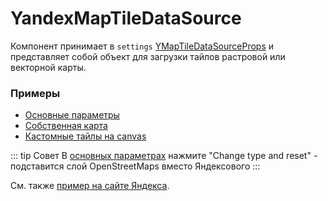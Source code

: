 # YandexMapTileDataSource

Компонент принимает
в `settings` [YMapTileDataSourceProps](https://yandex.ru/dev/jsapi30/doc/ru/ref/#YMapTileDataSourceProps) и представляет собой объект для загрузки тайлов растровой или векторной карты.

### Примеры
- [Основные параметры](/examples/map-params)
- [Собственная карта](/examples/custom-map)
- [Кастомные тайлы на canvas](/examples/canvas-tiles)

::: tip Совет
В [основных параметрах](/examples/map-params) нажмите "Change type and reset" - подставится слой OpenStreetMaps вместо Яндексового
:::

См. также [пример на сайте Яндекса](https://yandex.ru/dev/jsapi30/doc/ru/dg/concepts/general#source).
